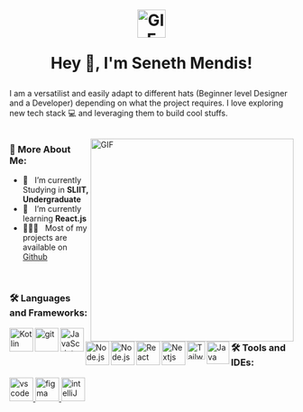 
<h1 align="center">
  <img align="center" alt="GIF" src="https://i.pinimg.com/750x/b4/57/5f/b4575f0afc789be897ed29e9884a4fd2.jpg" width="50px" height="50px" />
  
  Hey 👋, I'm Seneth Mendis! </h1>

I am a versatilist and easily adapt to different hats (Beginner level Designer and a Developer) depending on what the project requires. I love exploring new tech stack 💻 and leveraging them to build cool stuffs. 
<br/>
<br/>

<img align="right" alt="GIF" src="https://cdn.dribbble.com/users/2069402/screenshots/5574718/gif-4mb.gif" width="360px" height="360px" />



### 👤 More About Me:

- 🔭 &nbsp; I’m currently Studying in  **SLIIT, Undergraduate**
- 🌱 &nbsp; I’m currently learning **React.js**
- 👨🏻‍💻 &nbsp; Most of my projects are available on [Github](https://github.com/wolfy-six/)
<br>

### 🛠 Languages and Frameworks:

<a href="https://kotlinlang.org" target="_blank">
  
  <img align="left" alt="Kotlin" height ="42px" src="https://upload.wikimedia.org/wikipedia/commons/thumb/8/80/HTML5_logo_resized.svg/1200px-HTML5_logo_resized.svg.png"></a>
  
  <a href="https://git-scm.com/" target="_blank"> <img src="https://i.pinimg.com/originals/eb/7e/20/eb7e20e646f5b7ec9ed4f8f78a5dee8f.png" align="left" alt="git" height='42px'/> </a>
   
  <a href="https://developer.mozilla.org/en-US/docs/Web/JavaScript" target="_blank"> <img align="left" alt="JavaScript" height ="42px"  src="https://raw.githubusercontent.com/rahul-jha98/github_readme_icons/main/language_and_tools/square/javascript/javascript.svg"> </a>

 <a href="https://nodejs.org" target="_blank"><img align="left" alt="Node.js" height ="42px" src="https://raw.githubusercontent.com/rahul-jha98/github_readme_icons/main/language_and_tools/square/node/node.svg"></a>
<a href="https://nodejs.org" target="_blank"><img align="left" alt="Node.js" height ="42px" src="https://getbootstrap.com/docs/5.3/assets/brand/bootstrap-logo-shadow.png"></a>


<a href="https://reactjs.org/" target="_blank"> <img align="left" alt="React" height ="42px" src="https://raw.githubusercontent.com/rahul-jha98/github_readme_icons/main/language_and_tools/square/react/react.svg"></a>
<a href="[https://reactjs.org/](https://nextjs.org/)" target="_blank"> <img align="left" alt="Nextjs" height ="42px" src="https://seeklogo.com/images/N/next-js-logo-7929BCD36F-seeklogo.com.png"></a>
<a href="https://tailwindcss.com/" target="_blank"> <img align="left" alt="Tailwind" height ="32px" src="https://tailwindcss.com/_next/static/media/tailwindcss-mark.3c5441fc7a190fb1800d4a5c7f07ba4b1345a9c8.svg"></a>


<a href="https://www.java.com" target="_blank"><img align="left" alt="Java" height ="40px" src="https://raw.githubusercontent.com/rahul-jha98/github_readme_icons/main/language_and_tools/square/java/java.svg"></a>


### 🛠 Tools and IDEs:
<a href="https://code.visualstudio.com/" target="_blank"> <img src="https://code.visualstudio.com/assets/images/code-stable.png" alt="vscode" height='42px'/> </a>
<a href="https://www.figma.com/" target="_blank" style="padding-top:20px"> <img src="https://raw.githubusercontent.com/rahul-jha98/github_readme_icons/main/language_and_tools/square/figma/figma.svg" alt="figma" height='42px'/> </a>
<a href="https://www.jetbrains.com/idea/" target="_blank"> <img src="https://resources.jetbrains.com/storage/products/company/brand/logos/jb_beam.png" alt="intelliJ" height='42px'/> </a>


<br>
</a>

<br>
